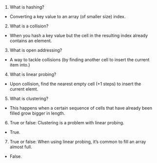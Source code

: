 1. What is hashing?
- Converting a key value to an array (of smaller size) index.
2. What is a collision?
- When you hash a key value but the cell in the resulting index already contains an element.
3. What is open addressing?
- A way to tackle collisions (by finding another cell to insert the current item into.)
4. What is linear probing?
- Upon collision, find the nearest empty cell (+1 steps) to insert the current elemt.
5. What is clustering?
- This happens when a certain sequence of cells that have already been filled grow bigger in length.
6. True or false: Clustering is a problem with linear probing.
- True.
7. True or false: When using linear probing, it’s common to fill an array almost full.
- False.
